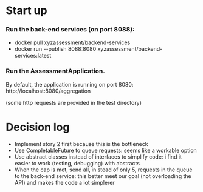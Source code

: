 # Start up

### Run the back-end services (on port 8088):
- docker pull xyzassessment/backend-services
- docker run --publish 8088:8080 xyzassessment/backend-services:latest

### Run the AssessmentApplication.
By default, the application is running on port 8080: http://localhost:8080/aggregation

(some http requests are provided in the test directory)

# Decision log
- Implement story 2 first because this is the bottleneck
- Use CompletableFuture to queue requests: seems like a workable option
- Use abstract classes instead of interfaces to simplify code: i find it easier to work (testing, debugging) with abstracts
- When the cap is met, send all, in stead of only 5, requests in the queue to the back-end service: this better meet our goal (not overloading the API) and makes the code a lot simplerer

